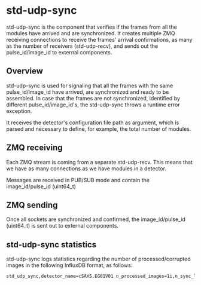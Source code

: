 # std-udp-sync
std-udp-sync is the component that verifies if the frames from all the modules have arrived and are synchronized. It creates multiple ZMQ receiving connections to receive the frames' arrival confirmations, as many as the number of receivers (std-udp-recv), and sends out the pulse_id/image_id to external components.

## Overview

std-udp-sync is used for signaling that all the frames with the same pulse_id/image_id have arrived, are synchronized and ready to be assembled.
In case that the frames are not synchronized, identified by different pulse_id/image_id's, the std-udp-sync throws a runtime error exception.

It receives the detector's configuration file path as argument, which is parsed and necessary to define, for example, the total number of modules.

## ZMQ receiving
Each ZMQ stream is coming from a separate std-udp-recv. This means that we have as many connections as we have modules in a detector.

Messages are received in PUB/SUB mode and contain the image_id/pulse_id (uint64_t)

## ZMQ sending

Once all sockets are synchronized and confirmed, the image_id/pulse_id (uint64_t) is sent out to external components.


## std-udp-sync statistics

std-udp-sync logs statistics regarding the number of processed/corrupted images in the following InfluxDB format, as follows:

```bash
std_udp_sync,detector_name=cSAXS.EG01V01 n_processed_images=1i,n_sync_lost_images=0i,repetition_rate=0i 1627033283173988905
```